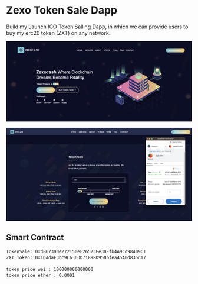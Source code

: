# Zexo Token Sale Dapp

Build my Launch ICO Token Salling Dapp, in which we can provide users to buy my erc20 token (ZXT) on any network.

![image](https://github.com/zexoverz/token-sale-dapp/blob/master/imgResult/landing.png)

![image](https://github.com/zexoverz/token-sale-dapp/blob/master/imgResult/buying.png)

## Smart Contract

```
TokenSale: 0xdB67300e272150eF26523Ee30Efb4A9Cd98409C1
ZXT Token: 0x1DAdaF3bc9Ca303D71898D950bfea45A0d835d17

token price wei : 100000000000000
token price ether : 0.0001 
```
